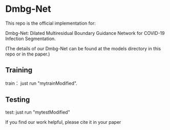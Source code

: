 # Dmbg-Net
This repo is the official implementation for:

Dmbg-Net: Dilated Multiresidual Boundary Guidance Network for COVID-19 Infection Segmentation.

(The details of our Dmbg-Net can be found at the models directory in this repo or in the paper.)

## Training
train： just run "mytrainModified".

## Testing
test: just run "mytestModified"

If you find our work helpful, please cite it in your paper
